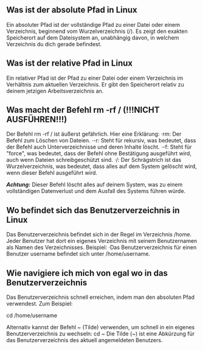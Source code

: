 ## Was ist der absolute Pfad in Linux
Ein absoluter Pfad ist der vollständige Pfad zu einer Datei oder einem Verzeichnis, beginnend vom Wurzelverzeichnis (/). Es zeigt den exakten Speicherort auf dem Dateisystem an, unabhängig davon, in welchem Verzeichnis du dich gerade befindest.

## Was ist der relative Pfad in Linux
Ein relativer Pfad ist der Pfad zu einer Datei oder einem Verzeichnis im Verhältnis zum aktuellen Verzeichnis. Er gibt den Speicherort relativ zu deinem jetzigen Arbeitsverzeichnis an.

## Was macht der Befehl rm -rf / (!!!NICHT AUSFÜHREN!!!)
Der Befehl rm -rf / ist äußerst gefährlich. Hier eine Erklärung:
·rm: Der Befehl zum Löschen von Dateien.
·-r: Steht für rekursiv, was bedeutet, dass der Befehl auch Unterverzeichnisse und deren Inhalte löscht.
·-f: Steht für "force", was bedeutet, dass der Befehl ohne Bestätigung ausgeführt wird, auch wenn Dateien schreibgeschützt sind.
·/: Der Schrägstrich ist das Wurzelverzeichnis, was bedeutet, dass alles auf dem System gelöscht wird, wenn dieser Befehl ausgeführt wird.

***Achtung:*** Dieser Befehl löscht alles auf deinem System, was zu einem vollständigen Datenverlust und dem Ausfall des Systems führen würde. 

## Wo befindet sich das Benutzerverzeichnis in Linux
Das Benutzerverzeichnis befindet sich in der Regel im Verzeichnis /home. Jeder Benutzer hat dort ein eigenes Verzeichnis mit seinem Benutzernamen als Namen des Verzeichnisses.
Beispiel:
·Das Benutzerverzeichnis für einen Benutzer username befindet sich unter /home/username.


## Wie navigiere ich mich von egal wo in das Benutzerverzeichnis 
Das Benutzerverzeichnis schnell erreichen, indem man den absoluten Pfad verwendest. Zum Beispiel:

cd /home/username

Alternativ kannst der Befehl ~ (Tilde) verwenden, um schnell in ein eigenes Benutzerverzeichnis zu wechseln:
cd ~
Die Tilde (~) ist eine Abkürzung für das Benutzerverzeichnis des aktuell angemeldeten Benutzers.


